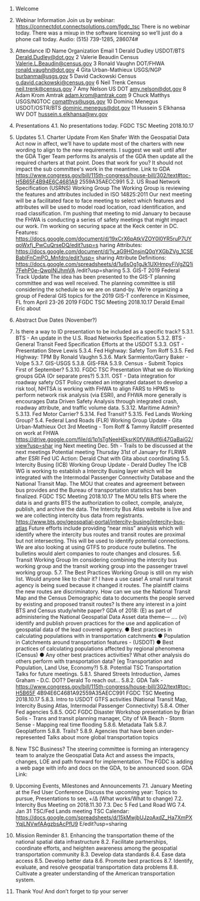 
1. Welcome   

2. Webinar Information
Join us by webinar: https://connectdot.connectsolutions.com/fgdc_tsc
There is no webinar today. There was a mixup in the software licensing so we’ll just do a phone
call today.
Audio: (515) 739-1285, 286074#   

3. Attendance
ID Name Organization Email
1 Derald Dudley USDOT/BTS Derald.Dudley@dot.gov
2 Valerie Beaudin Census Valerie.L.Beaudin@census.gov
3 Ronald Vaughn DOT/FHWA ronald.vaughn@dot.gov
4 Gita Urban-Mathieux USGS/NGP burbanma@usgs.gov
5 David Cackowski Census g.david.cackowski@census.gov
6 Neil Trenk Census neil.trenk@census.gov
7 Amy Nelson US DOT amy.nelson@dot.gov
8 Adam Krom Amtrak adam.krom@amtrak.com
9 Chuck Matthys USGS/NGTOC cpmatthys@usgs.gov
10 Dominic Menegus USDOT/OSTR/BTS dominic.menegus@dot.gov
11 Hussein S Elkhansa WV DOT hussein.s.elkhansa@wv.gov

4. Presentations
4.1. No presentations today.
FGDC TSC Meeting 2018.10.17
5. Updates
5.1. Charter Update
From Ken Shafer
With the Geospatial Data Act now in affect, we'll have to update most of the charters
with new wording to align to the new requirements. I suggest we wait until after the
GDA Tiger Team performs its analysis of the GDA then update all the required charters
at that point. Does that work for you? It should not impact the sub committee's work in
the meantime.
Link to GDA
https://www.congress.gov/bill/115th-congress/house-bill/302/text#toc-H5B65F4B94E6C4681A9
2559A35AECC991
5.2. US Road Network Specification (USRNS) Working Group
The Working Group is reviewing the features and attributes included in ISO 14825:2011
Our next meeting will be a facilitated face to face meeting to select which features and
attributes will be used to model road location, road identification, and road classification.
I’m pushing that meeting to mid January to because the FHWA is conducting a series of safety
meetings that might impact our work.
I’m working on securing space at the Keck center in DC.
Features:
https://docs.google.com/document/d/19xCrX6pAtkVZOY0l0YR5ruP7UYqoWxfj_PwCuQrseDQ/edit?usp=s
haring
Attributes:
https://docs.google.com/document/d/1y_aG9HOnsjnQ0qYXGbZVg_1CSEBabIFnCmPO_Mnfdro/edit?usp=
sharing
Attribute Definitions:
https://docs.google.com/spreadsheets/d/1u6sOg1gJk1UXHmpyFiVgZQ1i7FehP0e-QwpINlJhmVA
/edit?usp=sharing
5.3. GIS-T 2019 Federal Track Update
The idea has been presented to the GIS-T planning committee and was well received.
The planning committee is still considering the schedule so we are on stand-by.
We’re organizing a group of Federal GIS topics for the 2019 GIS-T conference in Kissimee, FL
from April 23-26 2019
FGDC TSC Meeting 2018.10.17
Derald
Email Eric about
1. Abstract Due Dates (November?)
2. Is there a way to ID presentation to be included as a specific track?
5.3.1. BTS - An update in the U.S. Road Networks Specification
5.3.2. BTS - General Transit Feed Specification Efforts at the USDOT
5.3.3. OST - Presentation Steve Lewis
5.3.4. Fed Highway: Safety Tom Roff
5.3.5. Fed Highway: TPM By Ronald Vaughn
5.3.6. Mark Sarmiento/Garry Baker - Volpe
5.3.7. GIS-USGS
5.3.8. GIS-FRA
5.3.9. Census - Submit Topics First of September?
5.3.10. FGDC TSC Presentation
What we do
Working groups
GDA (Or separate pres?)
5.3.11. OST - Data integration for roadway safety
OST Policy created an integrated dataset to develop a risk tool, NHTSA is
working with FHWA to align FARS to HPMS to perform network risk analysis (via
ESRI), and FHWA more generally is encourages Data Driven Safety Analysis
through integrated crash, roadway attribute, and traffic volume data.
5.3.12. Maritime Admin?
5.3.13. Fed Motor Carrier?
5.3.14. Fed Transit?
5.3.15. Fed Lands Working Group?
5.4. Federal Land Roads (FLR) Working Group Update - Gita Urban-Mathieux
Oct 3rd Meeting - Tom Roff & Tammy Ratcliff presented on work at FHWA
https://drive.google.com/file/d/1p1sTgNeeHEksrK0fVWAdf6i47GaBaiG2/view?usp=shar
ing
Next meeting Dec. 5th - Trails to be discussed at the next meetings
Potential meeting Thursday 31st of January for FLRWR after ESRI Fed UC
Action: Derald Chat with Gita about coordinating
5.5. Intercity Busing (ICB) Working Group Update - Derald Dudley
The ICB WG is working to establish a Intercity Busing layer which will be integrated with
the Intermodal Passenger Connectivity Database and the National Transit Map.
The MOU that creates and agreement between bus provides and the Bureau of
transportation statistics has been finalized.
FGDC TSC Meeting 2018.10.17
The MOU tells BTS where the data is and grants BTS the authorization to collect,
compile, analyze, publish, and archive the data.
The Intercity Bus Atlas website is live and we are collecting intercity bus data from
registrants.
https://www.bts.gov/geospatial-portal/intercity-busing/intercity-bus-atlas
Future efforts include providing “near miss” analysis which will identify where the
intercity bus routes and transit routes are proximal but not intersecting. This will be
used to identify potential connections. We are also looking at using GTFS to produce
route bulletins. The bulletins would alert companies to route changes and closures.
5.6. Transit Working Group
Im considering combining the intercity bus working group and the transit working group
into the passenger travel working group.
5.7. The Best Practices Working Group is still on my wish list. Would anyone like to chair it?
I have a use case! A small rural transit agency is being sued because it changed it routes.
The plaintiff claims the new routes are discriminatory. How can we use the National
Transit Map and the Census Demographic data to documents the people served by
existing and proposed transit routes?
Is there any interest in a joint BTS and Census study/white paper?
GDA of 2018: (E) as part of administering the National Geospatial Data Asset data
theme— …. (vi) identify and publish proven practices for the use and application of
geospatial data of the lead covered agency.
● Best practices in calculating populations with in transportation catchments
● Population in Catchments around transportation features - (USDOT)
● Best practices of calculating populations affected by regional phenomena (Census)
● Any other best practices activities? What other analysis do others perform with
transportation data? (eg Transportation and Population, Land Use, Economy?)
5.8. Potential TSC Transportation Talks for future meetings.
5.8.1. Shared Streets Introduction, James Graham - D.C. DOT?
Derald To reach out…
5.8.2. GDA Talk -
https://www.congress.gov/bill/115th-congress/house-bill/302/text#toc-H5B65F
4B94E6C4681A92559A35AECC991
FGDC TSC Meeting 2018.10.17
5.8.3. Intro to USDOT GTFS activities (National Transit Map, Intercity Busing Atlas,
Intermodal Passenger Connectivity)
5.8.4. Other Fed agencies
5.8.5. OGC FGDC Disaster Workshop presentation by Brian Solis - Trans and transit
planning manager, City of VA Beach - Storm Sense - Mapping real time flooding
5.8.6. Metadata Talk
5.8.7. Geoplatform
5.8.8. Trails?
5.8.9. Agencies that have been under-represented
Talks about more global transportation topics
6. New TSC Business?
The steering committee is forming an interagency team to analyze the Geospatial Data Act and
assess the impacts, changes, LOE and path forward for implementation. The FGDC is adding a
web page with info and docs on the GDA, to be announced soon.
GDA Link:
7. Upcoming Events, Milestones and Announcements
7.1. January Meeting at the Fed User Conference
Discuss the upcoming year: Topics to pursue, Presentations to see, +/Δ (What
works/What to change)
7.2. Intercity Bus Meeting on 2018.11.30
7.3. Dec 5 Fed Land Road WG
7.4. Jan 31 TSC/Fed Lands meeting
TSC Calendar:
https://docs.google.com/spreadsheets/d/15kMwjbUJzoAxdZ_Ha7XmPXYqjLNVwfAAgzbsAcPfU9
E/edit?usp=sharing
8. Mission Reminder
8.1. Enhancing the transportation theme of the national spatial data infrastructure
8.2. Facilitate partnerships, coordinate efforts, and heighten awareness among the
geospatial transportation community
8.3. Develop data standards
8.4. Ease data access
8.5. Develop better data
8.6. Promote best practices
8.7. Identify, evaluate, and resolve geospatial transportation data problems
8.8. Cultivate a greater understanding of the American transportation system.
9. Thank You! And don’t forget to tip your server

